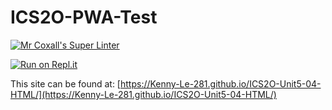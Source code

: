 # ICS2O-PWA-Test

[![Mr Coxall's Super Linter](https://github.com/Kenny-Le-281/ICS2O-Unit5-04-HTML/workflows/Mr%20Coxall's%20Super%20Linter/badge.svg)](https://github.com/Kenny-Le-281/ICS2O-Unit5-04-HTML/actions)

[![Run on Repl.it](https://repl.it/badge/github/Kenny-Le-281/ICS2O-Unit5-04-HTML)](https://repl.it/github/Kenny-Le-281/ICS2O-Unit5-04-HTML)

This site can be found at: [https://Kenny-Le-281.github.io/ICS2O-Unit5-04-HTML/](https://Kenny-Le-281.github.io/ICS2O-Unit5-04-HTML/)
